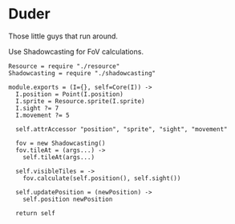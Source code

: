 Duder
=====

Those little guys that run around.

Use Shadowcasting for FoV calculations.

    Resource = require "./resource"
    Shadowcasting = require "./shadowcasting"

    module.exports = (I={}, self=Core(I)) ->
      I.position = Point(I.position)
      I.sprite = Resource.sprite(I.sprite)
      I.sight ?= 7
      I.movement ?= 5

      self.attrAccessor "position", "sprite", "sight", "movement"

      fov = new Shadowcasting()
      fov.tileAt = (args...) ->
        self.tileAt(args...)

      self.visibleTiles = ->
        fov.calculate(self.position(), self.sight())

      self.updatePosition = (newPosition) ->
        self.position newPosition

      return self
